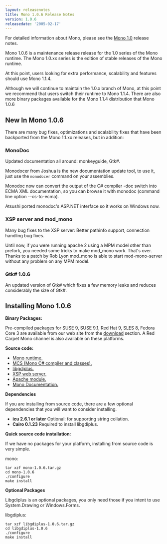 ```yaml
---
layout: releasenotes
title: Mono 1.0.6 Release Notes
version: 1.0.6
releasedate: '2005-02-17'
---
```


For detailed information about Mono, please see the [Mono 1.0](http://www.go-mono.com/archive/1.0/) release notes.

Mono 1.0.6 is a maintenance release release for the 1.0 series of the Mono runtime. The Mono 1.0.xx series is the edition of stable releases of the Mono runtime.

At this point, users looking for extra performance, scalability and features should use Mono 1.1.4.

Although we will continue to maintain the 1.0.x branch of Mono, at this point we recommend that users switch their runtime to Mono 1.1.4. There are also more binary packages available for the Mono 1.1.4 distribution that Mono 1.0.6

New In Mono 1.0.6
-----------------

There are many bug fixes, optimizations and scalability fixes that have been backported from the Mono 1.1.xx releases, but in addition:

### MonoDoc

Updated documentation all around: monkeyguide, Gtk#.

Monodocer from Joshua is the new documentation update tool, to use it, just use the `monodocer` command on your assemblies.

Monodoc now can convert the output of the C# compiler -doc switch into ECMA XML documentation, so you can browse it with monodoc (command line option --cs-to-ecma).

Atsushi ported monodoc's ASP.NET interface so it works on Windows now.

### XSP server and mod_mono

Many bug fixes to the XSP server: Better pathinfo support, connection handling bug fixes.

Until now, if you were running apache 2 using a MPM model other than prefork, you needed some tricks to make mod_mono work. That's over. Thanks to a patch by Rob Lyon mod_mono is able to start mod-mono-server without any problem on any MPM model.

### Gtk# 1.0.6

An updated version of Gtk# which fixes a few memory leaks and reduces considerably the size of Gtk#.

Installing Mono 1.0.6
---------------------

**Binary Packages:**

Pre-compiled packages for SUSE 9, SUSE 9.1, Red Hat 9, SLES 8, Fedora Core 3 are available from our web site from the [download](http://www.go-mono.com/download.html) section. A Red Carpet Mono channel is also available on these platforms.

**Source code:**

-   [Mono runtime.](http://www.go-mono.com/archive/1.0.6/mono-1.0.6.tar.gz)
-   [MCS (Mono C# compiler and classes).](http://www.go-mono.com/archive/1.0.6/mcs-1.0.6.tar.gz)
-   [libgdiplus.](http://www.go-mono.com/archive/1.0.6/libgdiplus-1.0.6.tar.gz)
-   [XSP web server.](http://www.go-mono.com/archive/1.0.6/xsp-1.0.6.tar.gz)
-   [Apache module.](http://www.go-mono.com/archive/1.0.6/mod_mono-1.0.6.tar.gz)
-   [Mono Documentation.](http://www.go-mono.com/archive/1.0.6/monodoc-1.0.6.tar.gz)

**Dependencies**

If you are installing from source code, there are a few optional dependencies that you will want to consider installing.

- **icu 2.6.1 or later** Optional: for supporting string collation.
- **Cairo 0.1.23** Required to install libgdiplus.

**Quick source code installation:**

If we have no packages for your platform, installing from source code is very simple.

mono:

``` shell
tar xzf mono-1.0.6.tar.gz
cd mono-1.0.6
./configure
make install
```

**Optional Packages**

Libgdiplus is an optional packages, you only need those if you intent to use System.Drawing or Windows.Forms.

libgdiplus:

``` shell
tar xzf libgdiplus-1.0.6.tar.gz
cd libgdiplus-1.0.6
./configure
make install
```
